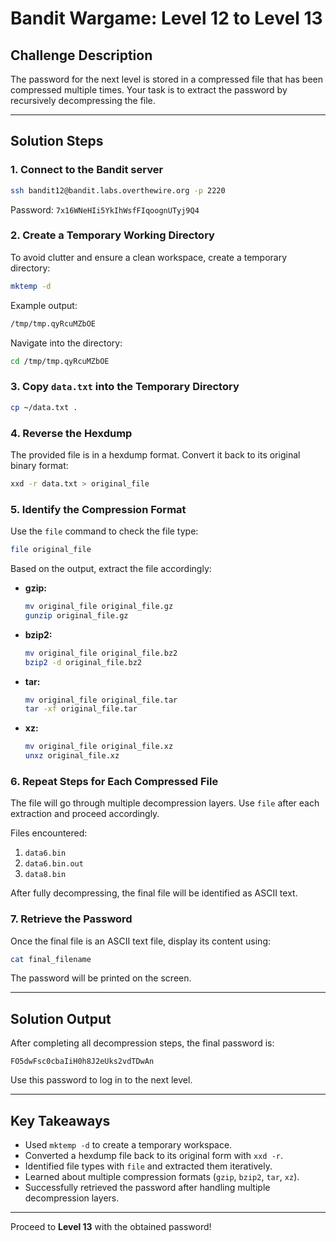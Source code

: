 # Bandit Wargame: Level 12 to Level 13

## Challenge Description
The password for the next level is stored in a compressed file that has been compressed multiple times. Your task is to extract the password by recursively decompressing the file.

---

## Solution Steps

### 1. Connect to the Bandit server
```sh
ssh bandit12@bandit.labs.overthewire.org -p 2220
```
Password: `7x16WNeHIi5YkIhWsfFIqoognUTyj9Q4`

### 2. Create a Temporary Working Directory
To avoid clutter and ensure a clean workspace, create a temporary directory:
```sh
mktemp -d
```
Example output:
```sh
/tmp/tmp.qyRcuMZbOE
```
Navigate into the directory:
```sh
cd /tmp/tmp.qyRcuMZbOE
```

### 3. Copy `data.txt` into the Temporary Directory
```sh
cp ~/data.txt .
```

### 4. Reverse the Hexdump
The provided file is in a hexdump format. Convert it back to its original binary format:
```sh
xxd -r data.txt > original_file
```

### 5. Identify the Compression Format
Use the `file` command to check the file type:
```sh
file original_file
```
Based on the output, extract the file accordingly:

- **gzip:**
  ```sh
  mv original_file original_file.gz
  gunzip original_file.gz
  ```
- **bzip2:**
  ```sh
  mv original_file original_file.bz2
  bzip2 -d original_file.bz2
  ```
- **tar:**
  ```sh
  mv original_file original_file.tar
  tar -xf original_file.tar
  ```
- **xz:**
  ```sh
  mv original_file original_file.xz
  unxz original_file.xz
  ```

### 6. Repeat Steps for Each Compressed File
The file will go through multiple decompression layers. Use `file` after each extraction and proceed accordingly.

Files encountered:
1. `data6.bin`
2. `data6.bin.out`
3. `data8.bin`

After fully decompressing, the final file will be identified as ASCII text.

### 7. Retrieve the Password
Once the final file is an ASCII text file, display its content using:
```sh
cat final_filename
```
The password will be printed on the screen.

---

## Solution Output
After completing all decompression steps, the final password is:
```
FO5dwFsc0cbaIiH0h8J2eUks2vdTDwAn
```

Use this password to log in to the next level.

---

## Key Takeaways
- Used `mktemp -d` to create a temporary workspace.
- Converted a hexdump file back to its original form with `xxd -r`.
- Identified file types with `file` and extracted them iteratively.
- Learned about multiple compression formats (`gzip`, `bzip2`, `tar`, `xz`).
- Successfully retrieved the password after handling multiple decompression layers.

---

Proceed to **Level 13** with the obtained password!

